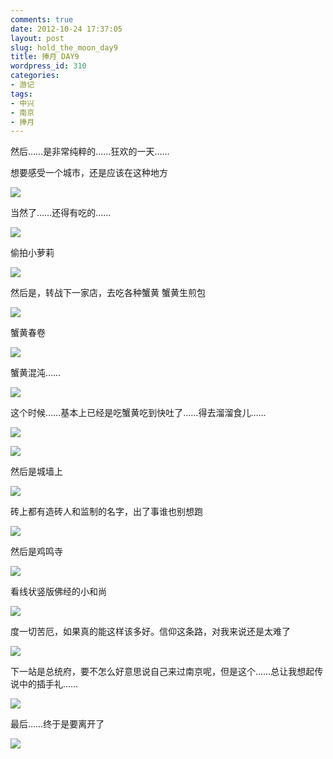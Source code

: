 ```yaml
---
comments: true
date: 2012-10-24 17:37:05
layout: post
slug: hold_the_moon_day9
title: 捧月 DAY9
wordpress_id: 310
categories:
- 游记
tags:
- 中兴
- 南京
- 捧月
---
```


然后……是非常纯粹的……狂欢的一天……

想要感受一个城市，还是应该在这种地方

![](http://blog.bigtao.info/wp-content/uploads/2012/10/20120916_001-1024x769.jpg)

当然了……还得有吃的……

![](http://blog.bigtao.info/wp-content/uploads/2012/10/20120916_003-769x1024.jpg)

偷拍小萝莉

![](http://blog.bigtao.info/wp-content/uploads/2012/10/20120916_004-769x1024.jpg)

然后是，转战下一家店，去吃各种蟹黄
蟹黄生煎包

![](http://blog.bigtao.info/wp-content/uploads/2012/10/20120916_012-1024x769.jpg)

蟹黄春卷

![](http://blog.bigtao.info/wp-content/uploads/2012/10/20120916_013-1024x769.jpg)

蟹黄混沌……

![](http://blog.bigtao.info/wp-content/uploads/2012/10/20120916_014-1024x769.jpg)

这个时候……基本上已经是吃蟹黄吃到快吐了……得去溜溜食儿……

![](http://blog.bigtao.info/wp-content/uploads/2012/10/20120916_017-1024x769.jpg)

![](http://blog.bigtao.info/wp-content/uploads/2012/10/20120916_024-769x1024.jpg)

然后是城墙上

![](http://blog.bigtao.info/wp-content/uploads/2012/10/20120916_040-1024x769.jpg)

砖上都有造砖人和监制的名字，出了事谁也别想跑

![](http://blog.bigtao.info/wp-content/uploads/2012/10/20120916_042-769x1024.jpg)

然后是鸡鸣寺

![](http://blog.bigtao.info/wp-content/uploads/2012/10/20120916_050-1024x769.jpg)

看线状竖版佛经的小和尚

![](http://blog.bigtao.info/wp-content/uploads/2012/10/20120916_051-1024x769.jpg)

度一切苦厄，如果真的能这样该多好。信仰这条路，对我来说还是太难了

![](http://blog.bigtao.info/wp-content/uploads/2012/10/20120916_052-1024x769.jpg)

下一站是总统府，要不怎么好意思说自己来过南京呢，但是这个……总让我想起传说中的插手礼……

![](http://blog.bigtao.info/wp-content/uploads/2012/10/20120916_062-769x1024.jpg)

最后……终于是要离开了

![](http://blog.bigtao.info/wp-content/uploads/2012/10/20120915_029-1024x769.jpg)
